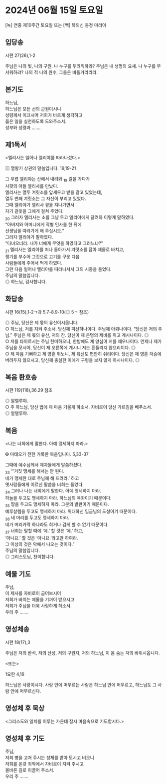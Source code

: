 # 2024년 06월 15일 토요일

[녹] 연중 제10주간 토요일 또는 [백] 복되신 동정 마리아  


## 입당송

시편 27(26),1-2

주님은 나의 빛, 나의 구원. 나 누구를 두려워하랴? 주님은 내 생명의 요새. 나 누구를 무서워하랴? 나의 적 나의 원수, 그들은 비틀거리리라.  
  
## 본기도

하느님,  
하느님은 모든 선의 근원이시니  
성령께서 이끄시어 저희가 바르게 생각하고  
옳은 일을 실천하도록 도와주소서.  
성부와 성령과 …….  
  
## 제1독서

<엘리사는 일어나 엘리야를 따라나섰다.>

▥ 열왕기 상권의 말씀입니다. 19,19-21

그 무렵 엘리야는 산에서 내려와 <sub>19</sub> 길을 가다가  
사팟의 아들 엘리사를 만났다.  
엘리사는 열두 겨릿소를 앞세우고 밭을 갈고 있었는데,  
열두 번째 겨릿소는 그 자신이 부리고 있었다.  
그때 엘리야가 엘리사 곁을 지나가면서  
자기 겉옷을 그에게 걸쳐 주었다.  
<sub>20</sub> 그러자 엘리사는 소를 그냥 두고 엘리야에게 달려와 이렇게 말하였다.  
“아버지와 어머니에게 작별 인사를 한 뒤에  
선생님을 따라가게 해 주십시오.”  
그러자 엘리야가 말하였다.  
“다녀오너라. 내가 너에게 무엇을 하였다고 그러느냐?”  
<sub>21</sub> 엘리사는 엘리야를 떠나 돌아가서 겨릿소를 잡아 제물로 바치고,  
쟁기를 부수어 그것으로 고기를 구운 다음  
사람들에게 주어서 먹게 하였다.  
그런 다음 일어나 엘리야를 따라나서서 그의 시중을 들었다.  
주님의 말씀입니다.  
◎ 하느님, 감사합니다.  
  
## 화답송

시편 16(15),1-2ㄱ과 5.7-8.9-10(◎ 5ㄱ 참조)

◎ 주님, 당신은 제 몫의 유산이시옵니다.  
○ 하느님, 저를 지켜 주소서. 당신께 피신하나이다. 주님께 아뢰나이다. “당신은 저의 주님.” 주님은 제 몫의 유산, 저의 잔. 당신이 제 운명의 제비를 쥐고 계시나이다. ◎  
○ 저를 타이르시는 주님 찬미하오니, 한밤에도 제 양심이 저를 깨우나이다. 언제나 제가 주님을 모시어, 당신이 제 오른쪽에 계시니 저는 흔들리지 않으리이다. ◎  
○ 제 마음 기뻐하고 제 영혼 뛰노니, 제 육신도 편안히 쉬리이다. 당신은 제 영혼 저승에 버려두지 않으시고, 당신께 충실한 이에게 구렁을 보지 않게 하시나이다. ◎  
  
## 복음 환호송

시편 119(118),36.29 참조

◎ 알렐루야.  
○ 주 하느님, 당신 법에 제 마음 기울게 하소서. 자비로이 당신 가르침을 베푸소서.  
◎ 알렐루야.  
  
## 복음

<나는 너희에게 말한다. 아예 맹세하지 마라.>

✠ 마태오가 전한 거룩한 복음입니다. 5,33-37

그때에 예수님께서 제자들에게 말씀하셨다.  
<sub>33</sub> “‘거짓 맹세를 해서는 안 된다.  
네가 맹세한 대로 주님께 해 드려라.’ 하고  
옛사람들에게 이르신 말씀을 너희는 들었다.  
<sub>34</sub> 그러나 나는 너희에게 말한다. 아예 맹세하지 마라.  
하늘을 두고도 맹세하지 마라. 하느님의 옥좌이기 때문이다.  
<sub>35</sub> 땅을 두고도 맹세하지 마라. 그분의 발판이기 때문이다.  
예루살렘을 두고도 맹세하지 마라. 위대하신 임금님의 도성이기 때문이다.  
<sub>36</sub> 네 머리를 두고도 맹세하지 마라.  
네가 머리카락 하나라도 희거나 검게 할 수 없기 때문이다.  
<sub>37</sub> 너희는 말할 때에 ‘예.’ 할 것은 ‘예.’ 하고,  
‘아니요.’ 할 것은 ‘아니요.’라고만 하여라.  
그 이상의 것은 악에서 나오는 것이다.”  
주님의 말씀입니다.  
◎ 그리스도님, 찬미합니다.  
  
## 예물 기도

주님,  
이 제사를 자비로이 굽어보시어  
저희가 바치는 예물을 기꺼이 받으시고  
저희가 주님을 더욱 사랑하게 하소서.  
우리 주 …….  
  
## 영성체송

시편 18(17),3

주님은 저의 반석, 저의 산성, 저의 구원자, 저의 하느님, 이 몸 숨는 저의 바위시옵니다.  
  
<또는>  
  
1요한 4,16  
  
하느님은 사랑이시다. 사랑 안에 머무르는 사람은 하느님 안에 머무르고, 하느님도 그 사람 안에 머무르신다.  
## 영성체 후 묵상

<그리스도와 일치를 이루는 가운데 잠시 마음속으로 기도합시다.>  
## 영성체 후 기도

주님,  
저희 병을 고쳐 주시는 성체를 받아 모시고 비오니  
저희를 온갖 죄악에서 자비로이 지켜 주시고  
올바른 길로 이끌어 주소서.  
우리 주 …….